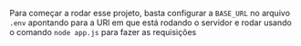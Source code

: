 Para começar a rodar esse projeto, basta configurar a `BASE_URL` no arquivo `.env` apontando para a URl em que está rodando o servidor e rodar usando o comando `node app.js` para fazer as requisições